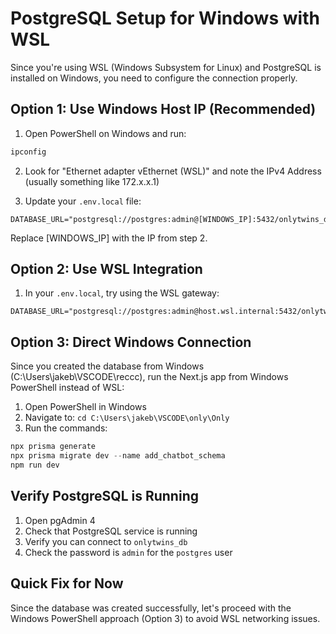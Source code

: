 # PostgreSQL Setup for Windows with WSL

Since you're using WSL (Windows Subsystem for Linux) and PostgreSQL is installed on Windows, you need to configure the connection properly.

## Option 1: Use Windows Host IP (Recommended)

1. Open PowerShell on Windows and run:
```powershell
ipconfig
```

2. Look for "Ethernet adapter vEthernet (WSL)" and note the IPv4 Address (usually something like 172.x.x.1)

3. Update your `.env.local` file:
```
DATABASE_URL="postgresql://postgres:admin@[WINDOWS_IP]:5432/onlytwins_db"
```
Replace [WINDOWS_IP] with the IP from step 2.

## Option 2: Use WSL Integration

1. In your `.env.local`, try using the WSL gateway:
```
DATABASE_URL="postgresql://postgres:admin@host.wsl.internal:5432/onlytwins_db"
```

## Option 3: Direct Windows Connection

Since you created the database from Windows (C:\Users\jakeb\VSCODE\reccc), run the Next.js app from Windows PowerShell instead of WSL:

1. Open PowerShell in Windows
2. Navigate to: `cd C:\Users\jakeb\VSCODE\only\Only`
3. Run the commands:
```powershell
npx prisma generate
npx prisma migrate dev --name add_chatbot_schema
npm run dev
```

## Verify PostgreSQL is Running

1. Open pgAdmin 4
2. Check that PostgreSQL service is running
3. Verify you can connect to `onlytwins_db`
4. Check the password is `admin` for the `postgres` user

## Quick Fix for Now

Since the database was created successfully, let's proceed with the Windows PowerShell approach (Option 3) to avoid WSL networking issues.